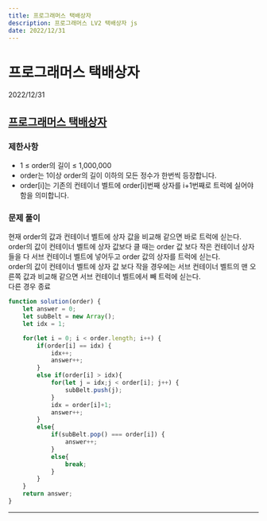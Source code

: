 ```yaml
---
title: 프로그래머스 택배상자
description: 프로그래머스 LV2 택배상자 js
date: 2022/12/31
---
```


# 프로그래머스 택배상자
<div class="flex justify-end text-sm">2022/12/31</div>

## <a href="https://school.programmers.co.kr/learn/courses/30/lessons/131704" target="_blank">프로그래머스 택배상자</a>

### 제한사항
- 1 ≤ order의 길이 ≤ 1,000,000
- order는 1이상 order의 길이 이하의 모든 정수가 한번씩 등장합니다.
- order[i]는 기존의 컨테이너 벨트에 order[i]번째 상자를 i+1번째로 트럭에 실어야 함을 의미합니다.

### 문제 풀이
현재 order의 값과 컨테이너 벨트에 상자 값을 비교해 같으면 바로 트럭에 싣는다.  
order의 값이 컨테이너 벨트에 상자 값보다 클 때는 order 값 보다 작은 컨테이너 상자들을 다 서브 컨테이너 벨트에 넣어두고 order 값의 상자를 트럭에 싣는다.  
order의 값이 컨테이너 벨트에 상자 값 보다 작을 경우에는 서브 컨테이너 벨트의 맨 오른쪽 값과 비교해 같으면 서브 컨테이너 벨트에서 빼 트럭에 싣는다.  
다른 경우 종료
``` js
function solution(order) {
    let answer = 0;
    let subBelt = new Array();
    let idx = 1;

    for(let i = 0; i < order.length; i++) {
        if(order[i] == idx) {
            idx++;
            answer++;
        }
        else if(order[i] > idx){
            for(let j = idx;j < order[i]; j++) {
                subBelt.push(j);
            }
            idx = order[i]+1;
            answer++;
        }
        else{
            if(subBelt.pop() === order[i]) {
                answer++;
            }
            else{
                break;
            }
        }
    }
    return answer;
}
```

---